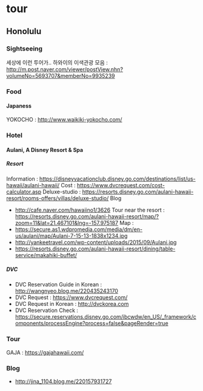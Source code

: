 # tour

## Honolulu

### Sightseeing

세상에 이런 투어가.. 하와이의 이색관광 모음 : http://m.post.naver.com/viewer/postView.nhn?volumeNo=5693707&memberNo=9935239

### Food

#### Japaness

YOKOCHO : http://www.waikiki-yokocho.com/

### Hotel

#### Aulani, A Disney Resort & Spa

##### Resort

Information : https://disneyvacationclub.disney.go.com/destinations/list/us-hawaii/aulani-hawaii/
Cost : https://www.dvcrequest.com/cost-calculator.asp
Deluxe-studio : https://resorts.disney.go.com/aulani-hawaii-resort/rooms-offers/villas/deluxe-studio/
Blog
- http://cafe.naver.com/hawaiino1/3626
Tour near the resort : https://resorts.disney.go.com/aulani-hawaii-resort/map/?zoom=11&lat=21.467101&lng=-157.975187
Map :
- https://secure.as1.wdpromedia.com/media/dm/en-us/aulani/map/Aulani-7-15-13-1838x1234.jpg
- http://yankeetravel.com/wp-content/uploads/2015/09/Aulani.jpg
- https://resorts.disney.go.com/aulani-hawaii-resort/dining/table-service/makahiki-buffet/


##### DVC
- DVC Reservation Guide in Korean : http://wangnyeo.blog.me/220435243170
- DVC Request : https://www.dvcrequest.com/
- DVC Request in Korean : http://dvckorea.com
- DVC Reservation Check : https://secure.reservations.disney.go.com/ibcwdw/en_US/_framework/components/processEngine?process=false&pageRender=true

### Tour

GAJA : https://gajahawaii.com/

### Blog
- http://jina_1104.blog.me/220157931727
